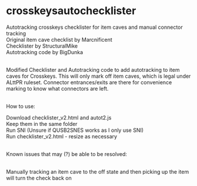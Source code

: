 # crosskeysautochecklister
Autotracking crosskeys checklister for item caves and manual connector tracking <br>
Original item cave checklist by Marcnificent <br>
Checklister by StructuralMike <br>
Autotracking code by BigDunka<br> <br>

Modified Checklister and Autotracking code to add autotracking to item caves for Crosskeys.  This will only mark off item caves, which is legal under ALttPR ruleset.  Connector entrances/exits are there for convenience marking to know what connectors are left. <br><br>

How to use:<br>

Download checklister_v2.html and autot2.js <br>
Keep them in the same folder<br>
Run SNI (Unsure if QUSB2SNES works as I only use SNI)<br>
Run checklister_v2.html - resize as necessary<br><br>

Known issues that may (?) be able to be resolved:<br><br>

Manually tracking an item cave to the off state and then picking up the item will turn the check back on
